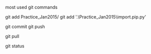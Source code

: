 most used git commands

git add Practice_Jan2015/
git add '.\Practice_Jan2015\import.pip.py'

git commit
git push

git pull

git status